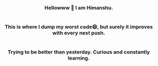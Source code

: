 ### <div align="center"> Hellowww 👋 I am Himanshu.</div><br> 
### <div align="center">This is where I dump my worst code😄, but surely it improves with every next push.</div><br>

<!--
**Himanshu372/Himanshu372** is a ✨ _special_ ✨ repository because its `README.md` (this file) appears on your GitHub profile.

Here are some ideas to get you started:

- 🔭 I’m currently working on 
- 🌱 I’m currently learning ...
- 👯 I’m looking to collaborate on ...
- 🤔 I’m looking for help with ...
- 💬 Ask me about ...
- 📫 How to reach me: ...
-  Pronouns: ...
- ⚡ Fun fact: ...
-->
### <div align="center">Trying to be better than yesterday. Curious and constantly learning.</div>  
